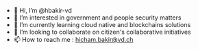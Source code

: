- 👋 Hi, I’m @hbakir-vd
- 👀 I’m interested in government and people security matters
- 🌱 I’m currently learning cloud native and blockchains solutions
- 💞️ I’m looking to collaborate on citizen's collaborative initiatives
- 📫 How to reach me :  hicham.bakir@vd.ch

<!---
hbakir-vd/hbakir-vd is a ✨ special ✨ repository because its `README.md` (this file) appears on your GitHub profile.
You can click the Preview link to take a look at your changes.
--->
